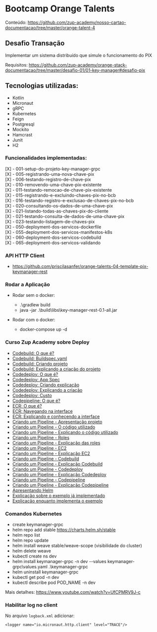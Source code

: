 # Bootcamp Orange Talents 

Conteúdo: https://github.com/zup-academy/nosso-cartao-documentacao/tree/master/orange-talent-4

## Desafio Transação  

Implementar um sistema distribuído que simule o funcionamento do PIX

Requisitos: https://github.com/zup-academy/orange-stack-documentacao/tree/master/desafio-01/01-key-manager#desafio-pix  

## Tecnologias utilizadas:
- Kotlin
- Micronaut
- gRPC
- Kubernetes
- Feign
- Postgresql
- Mockito
- Hamcrast
- Junit
- H2


### Funcionalidades implementadas:  

[X] - 001-setup-do-projeto-key-manager-grpc  
[X] - 005-registrando-uma-nova-chave-pix  
[X] - 006-testando-registro-de-chave-pix  
[X] - 010-removendo-uma-chave-pix-existente  
[X] - 011-testando-remocao-de-chave-pix-existente  
[X] - 015-registrando-e-excluindo-chaves-pix-no-bcb  
[X] - 016-testando-registro-e-exclusao-de-chaves-pix-no-bcb  
[X] - 020-consultando-os-dados-de-uma-chave-pix  
[X] - 021-listando-todas-as-chaves-pix-do-cliente  
[X] - 021-testando-consulta-de-dados-de-uma-chave-pix  
[X] - 023-testando-listagem-de-chaves-pix   
[X] - 050-deployment-dos-servicos-dockerfile  
[X] - 055-deployment-dos-servicos-manifestos-k8s  
[X] - 060-deployment-dos-servicos-codebuild  
[X] - 065-deployment-dos-servicos-validando 

### API HTTP Client

- https://github.com/priscilasanfer/orange-talents-04-template-pix-keymanager-rest


### Rodar a Aplicação

- Rodar sem o docker:  
  - .\gradlew build  
  - java -jar .\build\libs\key-manager-rest-0.1-all.jar  

- Rodar com o docker:  
  - docker-compose up -d  


### Curso Zup Academy sobre Deploy

- [Codebuild: O que é?](https://youtu.be/ESetAFRhn5M)
- [Codebuild: Buildspec.yaml](https://youtu.be/8JXAwykjp-Q)
- [Codebuild: Criando projeto](https://youtu.be/IswwVdJREHI)
- [Codebuild: Explicando a criação do projeto](https://youtu.be/iTkDmOhxIvo)
- [Codedeploy: O que é?](https://youtu.be/8AXCIi_Wryo)
- [Codedeploy: App Spec](https://youtu.be/lvBxrlSk8fc)
- [Codedeploy: Criando explicação](https://youtu.be/6iuLxEqOeis)
- [Codedeploy: Explicando a criação](https://youtu.be/fjgLeINXctI)
- [Codedeploy: Custo](https://youtu.be/fjgLeINXctI )
- [Codepipeline: O que é?](https://youtu.be/YWXsdLvn-lg)
- [ECR: O que é?](https://youtu.be/J9RCWLFbd2Q)
- [ECR: Navegando na interface](https://youtu.be/ekJ6Wn8pMEY)
- [ECR: Explicando e conhecendo a interface](https://youtu.be/wy0KiEc1t8g)
- [Criando um Pipeline - Apresentação projeto](https://youtu.be/C3TAITn8f8k)
- [Criando um Pipeline - O código utilizado](https://youtu.be/HTpPYAx4fBM)
- [Criando um Pipeline - Explicando o código utilizado](https://youtu.be/HL3n5at_hoU)
- [Criando um Pipeline - Roles](https://youtu.be/d5L7UiI6ufk)
- [Criando um Pipeline - Explicação das roles](https://youtu.be/Vat5ZsW7vpM)
- [Criando um Pipeline - EC2](https://youtu.be/5I3vN1aVKOo)
- [Criando um Pipeline - Explicação EC2](https://youtu.be/AujNP1aa-Q0)
- [Criando um Pipeline - Codebuild](https://youtu.be/nlBcZ9gzpXw)
- [Criando um Pipeline - Explicação Codebuild](https://youtu.be/LwQlkX0QZMU)
- [Criando um Pipeline - Codedeploy](https://youtu.be/ka1wflga_zA)
- [Criando um Pipeline - Explicação Codedeploy](https://youtu.be/WQ3ODnh_cOA)
- [Criando um Pipeline - Codepipeline](https://youtu.be/v-2abHknrPo)
- [Criando um Pipeline - Explicação Codepipeline](https://youtu.be/3uEzsa0llWo)
- [Apresentando Helm](https://youtu.be/6uoUNcM_JoY)
- [Explicação sobre o exemplo já implementado](https://youtu.be/9raXC_eTec8)
- [Explicação enquanto implementa o exemplo](https://youtu.be/UfCPMRV9J-c)


### Comandos Kubernetes

- create keymanager-grpc    
- helm repo add stable https://charts.helm.sh/stable  
- helm repo list  
- helm repo update  
- helm install weave stable/weave-scope (visibilidade do cluster)   
- helm delete weave  
- kubectl create ns dev  
- helm install keymanager-grpc -n dev --values keymanager-grpc\values.yaml .\keymanager-grpc  
- helm uninstall keymanager-grpc  
- kubectl get pod -n dev  
- kubectl describe pod POD_NAME -n dev  

Mais detalhes: https://www.youtube.com/watch?v=UfCPMRV9J-c   
  

### Habilitar log no client

No arquivo ```logback.xml``` adicionar: 
```
<logger name="io.micronaut.http.client" level="TRACE"/>
```


